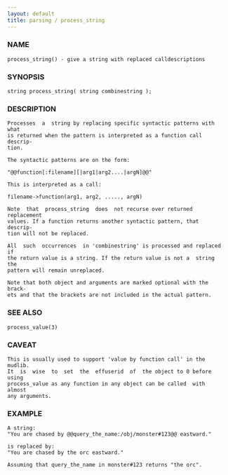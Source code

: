 ```yaml
---
layout: default
title: parsing / process_string
---
```






### NAME
    process_string() - give a string with replaced calldescriptions


### SYNOPSIS
    string process_string( string combinestring );


### DESCRIPTION
    Processes  a  string by replacing specific syntactic patterns with what
    is returned when the pattern is interpreted as a function call descrip‐
    tion.

    The syntactic patterns are on the form:

    "@@function[:filename][|arg1|arg2....|argN]@@"

    This is interpreted as a call:

    filename->function(arg1, arg2, ....., argN)

    Note  that  process_string  does  not recurse over returned replacement
    values. If a function returns another syntactic pattern, that  descrip‐
    tion will not be replaced.

    All  such  occurrences  in 'combinestring' is processed and replaced if
    the return value is a string. If the return value is not a  string  the
    pattern will remain unreplaced.

    Note that both object and arguments are marked optional with the brack‐
    ets and that the brackets are not included in the actual pattern.


### SEE ALSO
    process_value(3)


### CAVEAT
    This is usually used to support 'value by function call' in the mudlib.
    It  is  wise  to  set  the  effuserid  of  the object to 0 before using
    process_value as any function in any object can be called  with  almost
    any arguments.


### EXAMPLE
    A string:
    "You are chased by @@query_the_name:/obj/monster#123@@ eastward."

    is replaced by:
    "You are chased by the orc eastward."

    Assuming that query_the_name in monster#123 returns "the orc".



